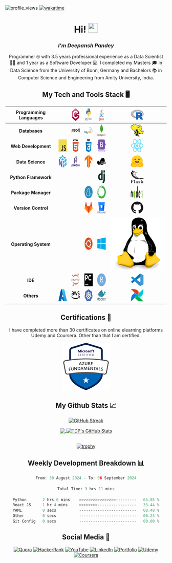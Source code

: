 ![profile_views](https://komarev.com/ghpvc/?username=TDeepanshPandey&style=flat-square)  [![wakatime](https://wakatime.com/badge/user/d9585be0-a800-4e7a-9c42-e2fb31c12a87.svg)](https://wakatime.com/@d9585be0-a800-4e7a-9c42-e2fb31c12a87)
<h1 align='center'> Hi! <img src="https://raw.githubusercontent.com/MartinHeinz/MartinHeinz/master/wave.gif" width="30px" height="30px"></h1>
<i><h3 align='center'> I'm Deepansh Pandey</h3></i>

<p align='center'>
Programmer 🤓 with 3.5 years professional experience as a Data Scientist 👨‍🔬 and 1 year as a Software Developer 💻. I completed my Masters 🎓 in Data Science from the University of Bonn, Germany and Bachelors &#x1F4DA; in Computer Science and Engineering from Amity University, India. 
</p>

<h2 align='center'> My Tech and Tools Stack &#x1F5A5; </h2>
<div align='center'>
  
  |<b>Programming Languages</b>| | <img src="https://github.com/TDeepanshPandey/TDeepanshPandey/blob/main/img/c%2B%2B.svg" height="40" width="40" />| <img src="https://github.com/TDeepanshPandey/TDeepanshPandey/blob/main/img/python.svg" height="40" width="40"/>| <img src="https://github.com/TDeepanshPandey/TDeepanshPandey/blob/main/img/java.svg" height="40" width="40"/>| <img src="https://github.com/TDeepanshPandey/TDeepanshPandey/blob/main/img/r.svg" height="40" width="40"/> |
  |    :----:   |    :----:   |  :----:   |  :----:   |  :----:   |   :----:   |
  |<b>Databases</b>| | <img src="https://github.com/TDeepanshPandey/TDeepanshPandey/blob/f9f366da86360ef0673c067aeb816c62efa06375/img/neo4j.svg" height="40" width="40"/>| <img src="https://github.com/TDeepanshPandey/TDeepanshPandey/blob/f9f366da86360ef0673c067aeb816c62efa06375/img/sql.svg" height="40" width="40"/>| <img src="https://github.com/TDeepanshPandey/TDeepanshPandey/blob/f9f366da86360ef0673c067aeb816c62efa06375/img/mongo-db.svg" height="40" width="40"/>| <img src="https://github.com/TDeepanshPandey/TDeepanshPandey/blob/f9f366da86360ef0673c067aeb816c62efa06375/img/hive.svg" height="40" width="40"/>|
  |<b>Web Development</b>| <img src="https://github.com/TDeepanshPandey/TDeepanshPandey/blob/main/img/js.svg" height="40" width="40"/>| <img src="https://github.com/TDeepanshPandey/TDeepanshPandey/blob/main/img/html5.svg" height="40" width="40"/>| <img src="https://github.com/TDeepanshPandey/TDeepanshPandey/blob/main/img/css3.svg" height="40" width="40"/>| <img src="https://github.com/TDeepanshPandey/TDeepanshPandey/blob/main/img/bootstrap.svg" height="40" width="40"/>| <img src="https://github.com/TDeepanshPandey/TDeepanshPandey/blob/main/img/React-icon.png" height="40" width="40"/>|
  |<b>Data Science</b>| <img src="https://github.com/TDeepanshPandey/TDeepanshPandey/blob/main/img/numpy.svg" height="40" width="40"/>| <img src="https://github.com/TDeepanshPandey/TDeepanshPandey/blob/main/img/pandas.svg" height="40" width="40"/>| <img src="https://github.com/TDeepanshPandey/TDeepanshPandey/blob/main/img/tensorflow.svg" height="40" width="40"/>| <img src="https://github.com/TDeepanshPandey/TDeepanshPandey/blob/main/img/scikitlearn.svg" height="40" width="40" />| <img src="https://github.com/TDeepanshPandey/TDeepanshPandey/blob/main/img/huggingface.png" height="40" width="40" />| 
  |<b>Python Framework</b>| | | | <img src="https://github.com/TDeepanshPandey/TDeepanshPandey/blob/main/img/django.svg" height="40" width="40"/>| <img src="https://github.com/TDeepanshPandey/TDeepanshPandey/blob/main/img/flask.svg" height="40" width="40"/>|
  |<b>Package Manager</b>| | | <img src="https://github.com/TDeepanshPandey/TDeepanshPandey/blob/main/img/yarn.svg" height="40" width="40"/> | <img src="https://raw.githubusercontent.com/TDeepanshPandey/TDeepanshPandey/main/img/anaconda.svg" height="40" width="40"/>| <img src="https://github.com/TDeepanshPandey/TDeepanshPandey/blob/main/img/nodejs.svg" height="40" width="40"/>|
  |<b>Version Control</b>| | | <img src="https://github.com/TDeepanshPandey/TDeepanshPandey/blob/main/img/gitlab.svg" height="40" width="40"/> | <img src="https://github.com/TDeepanshPandey/TDeepanshPandey/blob/main/img/bitbucket.svg" height="40" width="40"/>| <img src="https://github.com/TDeepanshPandey/TDeepanshPandey/blob/main/img/github.svg" height="40" width="40"/>|
  |<b>Operating System</b>| | | <img src="https://github.com/TDeepanshPandey/TDeepanshPandey/blob/main/img/ubuntu.svg" height="40" width="40"/>| <img src="https://github.com/TDeepanshPandey/TDeepanshPandey/blob/main/img/windows.svg" height="40" width="40"/>| <img src="https://github.com/TDeepanshPandey/TDeepanshPandey/blob/main/img/linux.svg" />|
  |<b>IDE</b>| | <img src="https://github.com/TDeepanshPandey/TDeepanshPandey/blob/main/img/jupyter.svg" height="40" width="40"/>| <img src="https://github.com/TDeepanshPandey/TDeepanshPandey/blob/main/img/pycharm.svg" height="40" width="40"/>| <img src="https://github.com/TDeepanshPandey/TDeepanshPandey/blob/main/img/rstudio.svg" height="40" width="40"/>| <img src="https://github.com/TDeepanshPandey/TDeepanshPandey/blob/main/img/code.svg" height="40" width="40"/>
  |<b>Others</b>| <img src="https://github.com/TDeepanshPandey/TDeepanshPandey/blob/main/img/azure.svg" height="40" width="40"> | <img src="https://github.com/TDeepanshPandey/TDeepanshPandey/blob/main/img/aws.svg" height="40" width="40"/>| <img src="https://github.com/TDeepanshPandey/TDeepanshPandey/blob/main/img/kubernetes.svg" height="40" width="40"/>| <img src="https://github.com/TDeepanshPandey/TDeepanshPandey/blob/main/img/docker.svg" height="40" width="40"/>|  <img src="https://github.com/TDeepanshPandey/TDeepanshPandey/blob/main/img/airflow.png" height="40" width="40"/>
</div>

<h2 align='center'> Certifications &#x1F4DC; </h2>
<p align='center'>
I have completed more than 30 certificates on online elearning platforms Udemy and Coursera. Other than that I am certified. 
</p>
<p align='center'>
<img src="https://github.com/TDeepanshPandey/TDeepanshPandey/blob/main/microsoft-certified-azure-fundamentals.png" height="150">
</o>
<h2 align='center'> My Github Stats &#x1f4c8; </h2>

<div align='center'>

  [![GitHub Streak](https://github-readme-streak-stats.herokuapp.com/?user=TDeepanshPandey&theme=gruvbox)](https://git.io/streak-stats)  

</div>

<div align="center">
<a href="https://github.com/TDeepanshPandey">
  <img align="center" src="https://github-readme-stats-deepansh.vercel.app/api/top-langs/?username=TDeepanshPandey&theme=slateorange&langs_count=3" />
</a>
<a href="https://github.com/TDeepanshPandey">
  <img align="center" src="https://github-readme-stats-deepansh.vercel.app/api?username=TDeepanshPandey&show_icons=true&line_height=27&theme=slateorange&include_all_commits=true&rank_icon=github&show=prs_merged,prs_merged_percentage&hide=issues,contribs" alt="TDP's GitHub Stats" />
</a>
</div>
  
<br>

<div align="center" width="100%">
 
[![trophy](https://github-profile-trophy.vercel.app/?username=TDeepanshPandey&theme=onedark&row=1&margin-w=15)](https://github.com/ryo-ma/github-profile-trophy)

</div>

<h2 align='center'> Weekly Development Breakdown &#128202; </h2>
<div align='center'>
<!--START_SECTION:waka-->

```python
From: 30 August 2024 - To: 06 September 2024

Total Time: 3 hrs 11 mins

Python       2 hrs 6 mins    >>>>>>>>>>>>>>>>---------   65.85 %
React JS     1 hr 4 mins     >>>>>>>>-----------------   33.44 %
YAML         0 secs          -------------------------   00.48 %
Other        0 secs          -------------------------   00.23 %
Git Config   0 secs          -------------------------   00.00 %
```

<!--END_SECTION:waka-->
</div>
<h2 align='center'> Social Media &#128199; </h2>

<div align="center">
  
<a href="https://www.quora.com/profile/Deepansh-Pandey">![Quora](https://img.shields.io/badge/Quora-%23B92B27.svg?style=for-the-badge&logo=Quora&logoColor=white)</a>
<a href="https://www.hackerrank.com/deepansh_pandey">![HackerRank](https://img.shields.io/badge/-Hackerrank-2EC866?style=for-the-badge&logo=HackerRank&logoColor=white)</a>
<a href="https://www.youtube.com/channel/UCtlQgM6FwSKVk_qkdCv9xZA">![YouTube](https://img.shields.io/badge/AI_Simplified-%23FF0000.svg?style=for-the-badge&logo=YouTube&logoColor=white)</a>
<a href="https://www.linkedin.com/in/thedeepanshpandey/">![LinkedIn](https://img.shields.io/badge/linkedin-%230077B5.svg?style=for-the-badge&logo=linkedin&logoColor=white)</a>
<a href="https://deepanshpandey.com/">![Portfolio](https://img.shields.io/badge/Portfolio-%23000000.svg?style=for-the-badge&logo=firefox&logoColor=#FF7139)</a>
<a href="https://www.udemy.com/user/deepansh-pandey/">![Udemy](https://img.shields.io/badge/Udemy-A435F0?style=for-the-badge&logo=Udemy&logoColor=white)</a>
<a href="https://www.coursera.org/user/e168e73aeb4bcf3f4d9558bdb0a8543c">![Coursera](https://img.shields.io/badge/Coursera-%230056D2.svg?style=for-the-badge&logo=Coursera&logoColor=white)</a>  
  
</div>
